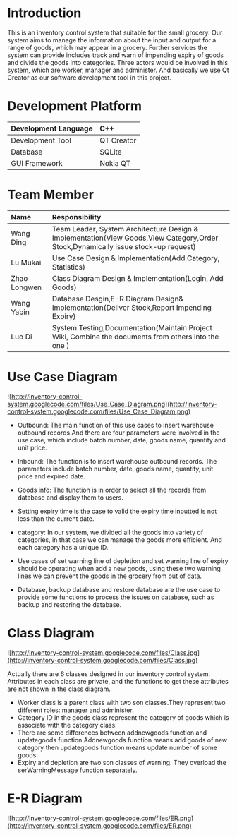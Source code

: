 # Introduction #

This is an inventory control system that suitable for the small grocery. Our system aims to manage the information about the input and output for a range of goods, which may appear in a grocery. Further services the system can provide includes track and warn of impending expiry of goods and divide the goods into categories. Three actors would be involved in this system, which are worker, manager and administer. And basically we use Qt Creator as our software development tool in this project.

# Development Platform #
|Development Language|C++|
|:-------------------|:--|
|Development Tool    |QT Creator|
|Database            |SQLite|
|GUI Framework       |Nokia QT|

# Team Member #
|Name|Responsibility|
|:---|:-------------|
|Wang Ding|Team Leader, System Architecture Design & Implementation(View Goods,View Category,Order Stock,Dynamically issue stock-up request)|
|Lu Mukai|Use Case Design & Implementation(Add Category, Statistics)|
|Zhao Longwen|Class Diagram Design & Implementation(Login, Add Goods)|
|Wang Yabin|Database Desgin,E-R Diagram Design& Implementation(Deliver Stock,Report Impending Expiry)|
|Luo Di|System Testing,Documentation(Maintain Project Wiki, Combine the documents from others into the one )|


# Use Case Diagram #
![http://inventory-control-system.googlecode.com/files/Use_Case_Diagram.png](http://inventory-control-system.googlecode.com/files/Use_Case_Diagram.png)


  * Outbound: The main function of this use cases to insert warehouse outbound records.And there are four parameters were involved in the use case, which include batch number, date, goods name, quantity and unit price.

  * Inbound: The function is to insert warehouse outbound records. The parameters include batch number, date, goods name, quantity, unit price and expired date.

  * Goods info: The function is in order to select all the records from database and display them to users.

  * Setting expiry time is the case to valid the expiry time inputted is not less than the current date.

  * category: In our system, we divided all the goods into variety of categories, in that case we can manage the goods more efficient. And each category has a unique ID.

  * Use cases of set warning line of depletion and set warning line of expiry should be operating when add a new goods, using these two warning lines we can prevent the goods in the grocery from out of data.

  * Database, backup database and restore database are the use case to provide some functions to process the issues on database, such as backup and restoring the database.

# Class Diagram #

![http://inventory-control-system.googlecode.com/files/Class.jpg](http://inventory-control-system.googlecode.com/files/Class.jpg)

Actually there are 6 classes designed in our inventory control system. Attributes in each class are private, and the functions to get these attributes are not shown in the class diagram.

  * Worker class is a parent class with two son classes.They represent two different roles: manager and administer.
  * Category ID in the goods class represent the category of goods which is associate with the category class.
  * There are some differences between addnewgoods function and updategoods function.Addnewgoods function means add goods of new category then updategoods function means update number of some goods.
  * Expiry and depletion are two son classes of warning. They overload the serWarningMessage function separately.

# E-R Diagram #

![http://inventory-control-system.googlecode.com/files/ER.png](http://inventory-control-system.googlecode.com/files/ER.png)